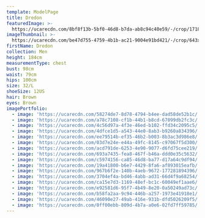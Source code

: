 ```yaml
---
template: ModelPage
title: Dredon
featuredImage: >-
  https://ucarecdn.com/8bf8f13b-5bf0-46d8-b7da-ab8c94c40e59/-/crop/1718x842/860,0/-/preview/
imageThumbnail: >-
  https://ucarecdn.com/be47d755-4759-4b1b-ac21-9004e91bd421/-/crop/643x828/388,246/-/preview/
firstName: Dredon
collection: Men
height: 184cm
measurementType: chest
bust: 98cm
waist: 79cm
hips: 100cm
size: 32/L
shoeSize: 12US
hair: Brown
eyes: Brown
imagePortfolio:
  - image: 'https://ucarecdn.com/58274de7-8d78-4794-b4ee-dad58de52b1c/'
  - image: 'https://ucarecdn.com/a78c7108-cf1b-44b1-b8cd-67099db2fc3c/'
  - image: 'https://ucarecdn.com/4c56d97a-4f3e-46ed-b102-ffd34c2095c5/'
  - image: 'https://ucarecdn.com/4dfce1d5-a543-44e0-8ab3-b9260a834396/'
  - image: 'https://ucarecdn.com/ee79514b-ef35-46b2-b003-8b3ac3d986e8/'
  - image: 'https://ucarecdn.com/03d7e24e-e44a-49fc-8145-c97067f5d300/'
  - image: 'https://ucarecdn.com/acd791de-6253-4e90-9077-d6fd75cee219/'
  - image: 'https://ucarecdn.com/693a7435-fea8-467f-b46a-ddd0e35c5632/'
  - image: 'https://ucarecdn.com/c5974156-ca85-46d8-ba77-d17a64c9df94/'
  - image: 'https://ucarecdn.com/19a41800-b6e7-4429-8fa6-af893015eafb/'
  - image: 'https://ucarecdn.com/967b6f2e-140b-4aeb-9672-177281894396/'
  - image: 'https://ucarecdn.com/3704ef4a-bd46-4abb-ad31-66d4f9a68254/'
  - image: 'https://ucarecdn.com/ca15e7d3-1169-48ef-bc1c-60049ef1aae6/'
  - image: 'https://ucarecdn.com/e92581d6-95f7-4b49-8e20-0a50249ad73c/'
  - image: 'https://ucarecdn.com/b58fa2aa-9c94-446b-a257-1973e41918e1/'
  - image: 'https://ucarecdn.com/46090e27-49ab-416e-931b-dfd5026209f5/'
  - image: 'https://ucarecdn.com/0ff00ebb-809d-4b7a-a0e6-02fd7ff59785/'
---
```


